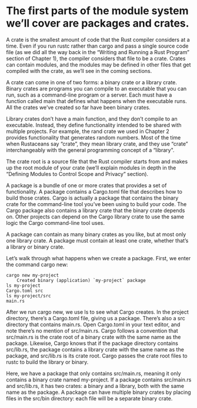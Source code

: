 # The first parts of the module system we’ll cover are packages and crates.

A crate is the smallest amount of code that the Rust compiler considers at a time. Even if you run rustc rather than 
cargo and pass a single source code file (as we did all the way back in the “Writing and Running a Rust Program” section 
of Chapter 1), the compiler considers that file to be a crate. Crates can contain modules, and the modules may be 
defined in other files that get compiled with the crate, as we’ll see in the coming sections.

A crate can come in one of two forms: a binary crate or a library crate. Binary crates are programs you can compile to 
an executable that you can run, such as a command-line program or a server. Each must have a function called main that 
defines what happens when the executable runs. All the crates we’ve created so far have been binary crates.

Library crates don’t have a main function, and they don’t compile to an executable. Instead, they define functionality 
intended to be shared with multiple projects. For example, the rand crate we used in Chapter 2 provides functionality 
that generates random numbers. Most of the time when Rustaceans say “crate”, they mean library crate, and they use 
“crate” interchangeably with the general programming concept of a “library".

The crate root is a source file that the Rust compiler starts from and makes up the root module of your crate (we’ll 
explain modules in depth in the “Defining Modules to Control Scope and Privacy” section).

A package is a bundle of one or more crates that provides a set of functionality. A package contains a Cargo.toml file 
that describes how to build those crates. Cargo is actually a package that contains the binary crate for the 
command-line tool you’ve been using to build your code. The Cargo package also contains a library crate that the binary 
crate depends on. Other projects can depend on the Cargo library crate to use the same logic the Cargo command-line tool 
uses.

A package can contain as many binary crates as you like, but at most only one library crate. A package must contain at 
least one crate, whether that’s a library or binary crate.

Let’s walk through what happens when we create a package. First, we enter the command cargo new:

```shell
cargo new my-project
    Created binary (application) `my-project` package
ls my-project
Cargo.toml src
ls my-project/src
main.rs
```

After we run cargo new, we use ls to see what Cargo creates. In the project directory, there’s a Cargo.toml file, giving
us a package. There’s also a src directory that contains main.rs. Open Cargo.toml in your text editor, and note there’s 
no mention of src/main.rs. Cargo follows a convention that src/main.rs is the crate root of a binary crate with the same 
name as the package. Likewise, Cargo knows that if the package directory contains src/lib.rs, the package contains a 
library crate with the same name as the package, and src/lib.rs is its crate root. Cargo passes the crate root files to 
rustc to build the library or binary.

Here, we have a package that only contains src/main.rs, meaning it only contains a binary crate named my-project. If a 
package contains src/main.rs and src/lib.rs, it has two crates: a binary and a library, both with the same name as the 
package. A package can have multiple binary crates by placing files in the src/bin directory: each file will be a 
separate binary crate.